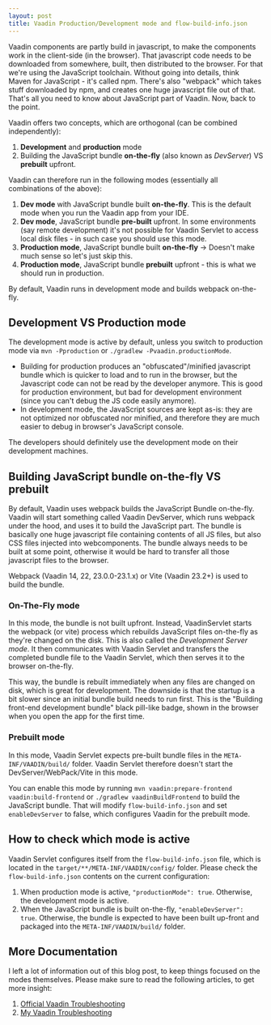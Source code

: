 ```yaml
---
layout: post
title: Vaadin Production/Development mode and flow-build-info.json
---
```


Vaadin components are partly build in javascript, to make the components work in the client-side (in the browser).
That javascript code needs to be downloaded from somewhere, built, then distributed to the browser.
For that we're using the JavaScript toolchain. Without going into details, think Maven for JavaScript - it's called npm.
There's also "webpack" which takes stuff downloaded by npm, and creates one huge javascript file out of that.
That's all you need to know about JavaScript part of Vaadin. Now, back to the point.

Vaadin offers two concepts, which are orthogonal (can be combined independently):

1. **Development** and **production** mode
2. Building the JavaScript bundle **on-the-fly** (also known as *DevServer*) VS **prebuilt** upfront.

Vaadin can therefore run in the following modes (essentially all combinations of the above):

1. **Dev mode** with JavaScript bundle built **on-the-fly**. This is the default mode when you run the Vaadin app from your IDE.
2. **Dev mode**, JavaScript bundle **pre-built** upfront. In some environments (say remote development) it's not possible for Vaadin Servlet
   to access local disk files - in such case you should use this mode.
3. **Production mode**, JavaScript bundle built **on-the-fly** -> Doesn't make much sense so let's just skip this.
4. **Production mode**, JavaScript bundle **prebuilt** upfront - this is what we should run in production.

By default, Vaadin runs in development mode and builds webpack on-the-fly.

## Development VS Production mode

The development mode is active by default, unless you switch to production mode via `mvn -Pproduction`
or `./gradlew -Pvaadin.productionMode`.

* Building for production produces an "obfuscated"/minified javascript bundle which is quicker to load and to run in the browser,
  but the Javascript code can not be read by the developer anymore. This is good for production environment,
  but bad for development environment (since you can't debug the JS code easily anymore).
* In development mode, the JavaScript sources are kept as-is: they are not optimized nor obfuscated nor minified,
  and therefore they are much easier to debug in browser's JavaScript console.

The developers should definitely use the development mode on their development machines.

## Building JavaScript bundle on-the-fly VS prebuilt

By default, Vaadin uses webpack builds the JavaScript Bundle on-the-fly.
Vaadin will start something called Vaadin DevServer, which runs webpack under the hood, and uses it to build
the JavaScript part. The bundle is basically one huge javascript
file containing contents of all JS files, but also CSS files injected into webcomponents.
The bundle always needs to be built at some point,
otherwise it would be hard to transfer all those javascript files to the browser.

Webpack (Vaadin 14, 22, 23.0.0-23.1.x) or Vite (Vaadin 23.2+) is used to build the bundle.

### On-The-Fly mode

In this mode, the bundle is not built upfront. Instead, VaadinServlet starts the webpack (or vite) process
which rebuilds JavaScript files on-the-fly as they're changed on the disk. This is also called the
*Development Server mode*. It then communicates with Vaadin Servlet
and transfers the completed bundle file to the Vaadin Servlet, which then serves it to the browser on-the-fly.

This way, the bundle is rebuilt immediately when any files are changed on disk, which is great for development.
The downside is that the startup is a bit slower since an initial bundle build needs to run first.
This is the "Building front-end development bundle" black pill-like badge, shown in the browser when you open
the app for the first time.

### Prebuilt mode

In this mode, Vaadin Servlet expects pre-built bundle files in the `META-INF/VAADIN/build/` folder.
Vaadin Servlet therefore doesn't start the DevServer/WebPack/Vite in this mode.

You can enable this mode by running `mvn vaadin:prepare-frontend vaadin:build-frontend`
or `./gradlew vaadinBuildFrontend` to build the JavaScript bundle.
That will modify `flow-build-info.json` and set `enableDevServer` to false, which configures
Vaadin for the prebuilt mode.

## How to check which mode is active

Vaadin Servlet configures itself from the `flow-build-info.json` file, which is located in the `target/**/META-INF/VAADIN/config/` folder.
Please check the `flow-build-info.json` contents on the current configuration:

1. When production mode is active, `"productionMode": true`. Otherwise, the development mode is active.
2. When the JavaScript bundle is built on-the-fly, `"enableDevServer": true`. Otherwise, the bundle is expected
   to have been built up-front and packaged into the `META-INF/VAADIN/build/` folder.

## More Documentation

I left a lot of information out of this blog post, to keep things focused on the modes themselves.
Please make sure to read the following articles, to get more insight:

1. [Official Vaadin Troubleshooting](https://vaadin.com/docs/latest/production/troubleshooting)
2. [My Vaadin Troubleshooting](../Vaadin-troubleshooting/)
